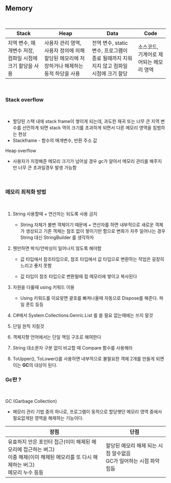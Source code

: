 ## Memory

<br>

|Stack|Heap|Data|Code|
|------|---|---|---|
|지역 변수, 매개변수 저장, 컴파일 시점에 크기 할당을 사용|사용자 관리 영역, 사용자 정의에 의해 할당된 메모리에 저장하거나 해제하는 동적 하당을 사용| 전역 변수, static 변수, 프로그램이 종료 될때까지 지워지지 않고 컴파일 시점에 크기 할당|소스코드, 기계어로 제어되는 메모리 영역|

<br>

### Stack overflow

<br>

- 할당된 스택 내에 stack frame이 쌓이게 되는데, 과도한 재귀 또는 너무 큰 지역 변수를 선언하게 되면 stack 역의 크기를 초과하게 되면서 다른 메모리 영역을 침범하는 현상
- Stackframe - 함수의 매개변수, 반환 주소 값

Heap overflow

- 사용자가 지정해준 메모리 크기가 넘어설 경우 gc가 알아서 메모리 관리를 해주지만 너무 큰 초과일경우 발생 가능함

<br>

### 메모리 최적화 방법

<br>

1. String 사용할때 + 연산자는 되도록 사용 금지

    - String 자체가 불변 객체이기 때문에 + 연산자를 하면 내부적으로 새로운 객체가 생성되고 기존 객체는 참조 없이 쌓이기만 함으로 변화가 자주 일어나는 경우 String 대신 StringBuilder 를 생각하자<br>

2. 웬만하면 박식/언박싱이 일어나지 않도록 해야함

    - 값 타입에서 참조타입으로, 참조 타입에서 값 타입으로 변환하는 작업은 굉장히 느리고   좋지 못함

    - 값 타입이 참조 타입으로 변환될때 힙 메모리에 쌓이고 복사된다

3. 자원을 다룰때 using 키워드 이용

    - Using 키워드를 이요앟면 괄호를 빠져나올때 자동으로 Dispose를 해준다. 파일 폰트 등등

4. C#에서  System.Collections.Genric.List 를 쓸 필요 없는때에는 쓰지 말것

5. 단일 원칙 지킬것

6. 객체지향 언어에서는 단일 책임 구조로 해여한다

7. String 대소문자 구분 없이 비교할 때 Compare 함수를 사용해라

8. ToUpper(), ToLower()를 사용하면 내부적으로 불필요한 객체 2개를 만들게 되면 이는 <b>GC</b>의 대상이 된다.


### Gc란 ?

<br>

 GC (Garbage Collection)
 - 메모리 관리 기법 중의 하나로, 프로그램이 동적으로 할당햇던 메모리 영역 중에서 필요없게된 영역을 해제하는 기능이다.

|장점|단점|
|--|--|
|유효하지 안은 포인터 접근(이미 해제된 메모리에 접근하는 버그)<br>이중 해제(이미 해제된 메모리를 또 다시 해제하는 버그)<br>메모리 누수 등등|할당된 메모리 해제 되는 시점 알수없음<br>GC가 일어하는 시점 파악 힘듬|

<br>


